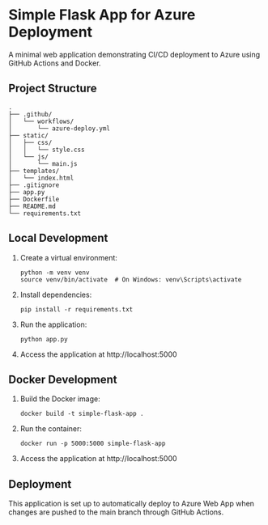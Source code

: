 # Simple Flask App for Azure Deployment

A minimal web application demonstrating CI/CD deployment to Azure using GitHub Actions and Docker.

## Project Structure

```
.
├── .github/
│   └── workflows/
│       └── azure-deploy.yml
├── static/
│   ├── css/
│   │   └── style.css
│   └── js/
│       └── main.js
├── templates/
│   └── index.html
├── .gitignore
├── app.py
├── Dockerfile
├── README.md
└── requirements.txt
```

## Local Development

1. Create a virtual environment:
   ```
   python -m venv venv
   source venv/bin/activate  # On Windows: venv\Scripts\activate
   ```

2. Install dependencies:
   ```
   pip install -r requirements.txt
   ```

3. Run the application:
   ```
   python app.py
   ```

4. Access the application at http://localhost:5000

## Docker Development

1. Build the Docker image:
   ```
   docker build -t simple-flask-app .
   ```

2. Run the container:
   ```
   docker run -p 5000:5000 simple-flask-app
   ```

3. Access the application at http://localhost:5000

## Deployment

This application is set up to automatically deploy to Azure Web App when changes are pushed to the main branch through GitHub Actions.
